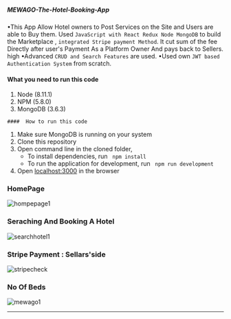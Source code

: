 

##### MEWAGO-The-Hotel-Booking-App

•This App Allow Hotel owners to Post Services on the Site and Users are able to Buy them. Used `JavaScript with React Redux Node MongoDB` to
build the Marketplace , `integrated Stripe payment Method`.
It cut sum of the fee Directly after user's Payment As a Platform Owner And pays back to Sellers.
high 
•Advanced `CRUD and Search Features` are used.
•Used own `JWT based Authentication System` from scratch.

#### What you need to run this code
1. Node (8.11.1)
2. NPM (5.8.0)
3. MongoDB (3.6.3)

`####  How to run this code`
1. Make sure MongoDB is running on your system 
2. Clone this repository
3. Open command line in the cloned folder,
   - To install dependencies, run ```  npm install  ```
   - To run the application for development, run ```  npm run development  ```
4. Open [localhost:3000](http://localhost:3000/) in the browser

### HomePage
![hompepage1](https://user-images.githubusercontent.com/62200238/134591145-d25ed8bb-730e-463c-9953-2adfd92cb689.png)

### Seraching And Booking A Hotel
![searchhotel1](https://user-images.githubusercontent.com/62200238/134591458-e4cc1a48-4cc2-4ff4-8948-a6d144bc6677.png)

### Stripe Payment : Sellars'side
![stripecheck](https://user-images.githubusercontent.com/62200238/134591906-c2f68f53-6aac-4595-93b5-d8acd95b1e46.PNG)


### No Of Beds
![mewago1](https://user-images.githubusercontent.com/62200238/134590774-806702aa-c721-411f-9b20-1cd31bf22c53.png)


----



